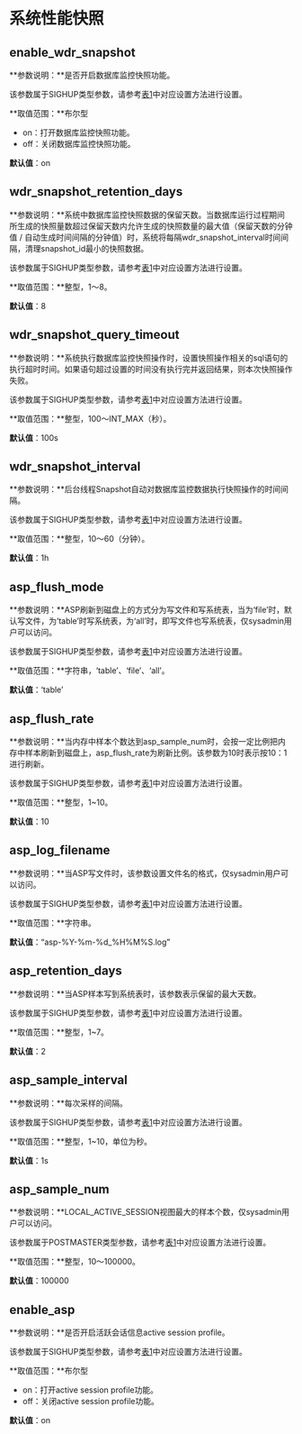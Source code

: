 # 系统性能快照

## enable\_wdr\_snapshot<a name="zh-cn_topic_0283137284_zh-cn_topic_0237124757_section983311682019"></a>

**参数说明：**是否开启数据库监控快照功能。

该参数属于SIGHUP类型参数，请参考[表1](重设参数.md#zh-cn_topic_0283137176_zh-cn_topic_0237121562_zh-cn_topic_0059777490_t91a6f212010f4503b24d7943aed6d846)中对应设置方法进行设置。

**取值范围：**布尔型

-   on：打开数据库监控快照功能。
-   off：关闭数据库监控快照功能。

**默认值**：on

## wdr\_snapshot\_retention\_days<a name="zh-cn_topic_0283137284_zh-cn_topic_0237124757_section1658494717518"></a>

**参数说明：**系统中数据库监控快照数据的保留天数。当数据库运行过程期间所生成的快照量数超过保留天数内允许生成的快照数量的最大值（保留天数的分钟值 / 自动生成时间间隔的分钟值）时，系统将每隔wdr\_snapshot\_interval时间间隔，清理snapshot\_id最小的快照数据。

该参数属于SIGHUP类型参数，请参考[表1](重设参数.md#zh-cn_topic_0283137176_zh-cn_topic_0237121562_zh-cn_topic_0059777490_t91a6f212010f4503b24d7943aed6d846)中对应设置方法进行设置。

**取值范围：**整型，1～8。

**默认值**：8

## wdr\_snapshot\_query\_timeout<a name="zh-cn_topic_0283137284_zh-cn_topic_0237124757_section837656135120"></a>

**参数说明：**系统执行数据库监控快照操作时，设置快照操作相关的sql语句的执行超时时间。如果语句超过设置的时间没有执行完并返回结果，则本次快照操作失败。

该参数属于SIGHUP类型参数，请参考[表1](重设参数.md#zh-cn_topic_0283137176_zh-cn_topic_0237121562_zh-cn_topic_0059777490_t91a6f212010f4503b24d7943aed6d846)中对应设置方法进行设置。

**取值范围：**整型，100～INT\_MAX（秒）。

**默认值**：100s

## wdr\_snapshot\_interval<a name="zh-cn_topic_0283137284_zh-cn_topic_0237124757_section1298483285116"></a>

**参数说明：**后台线程Snapshot自动对数据库监控数据执行快照操作的时间间隔。

该参数属于SIGHUP类型参数，请参考[表1](重设参数.md#zh-cn_topic_0283137176_zh-cn_topic_0237121562_zh-cn_topic_0059777490_t91a6f212010f4503b24d7943aed6d846)中对应设置方法进行设置。

**取值范围：**整型，10～60（分钟）。

**默认值**：1h

## asp\_flush\_mode<a name="section19120410361"></a>

**参数说明：**ASP刷新到磁盘上的方式分为写文件和写系统表，当为‘file’时，默认写文件，为‘table’时写系统表，为‘all’时，即写文件也写系统表，仅sysadmin用户可以访问。

该参数属于SIGHUP类型参数，请参考[表1](重设参数.md#zh-cn_topic_0283137176_zh-cn_topic_0237121562_zh-cn_topic_0059777490_t91a6f212010f4503b24d7943aed6d846)中对应设置方法进行设置。

**取值范围：**字符串，‘table’、‘file’、‘all’。

**默认值**：‘table’

## asp\_flush\_rate<a name="section1111613305305"></a>

**参数说明：**当内存中样本个数达到asp\_sample\_num时，会按一定比例把内存中样本刷新到磁盘上，asp\_flush\_rate为刷新比例。该参数为10时表示按10：1进行刷新。

该参数属于SIGHUP类型参数，请参考[表1](重设参数.md#zh-cn_topic_0283137176_zh-cn_topic_0237121562_zh-cn_topic_0059777490_t91a6f212010f4503b24d7943aed6d846)中对应设置方法进行设置。

**取值范围：**整型，1\~10。

**默认值**：10

## asp\_log\_filename<a name="section17275144118452"></a>

**参数说明：**当ASP写文件时，该参数设置文件名的格式，仅sysadmin用户可以访问。

该参数属于SIGHUP类型参数，请参考[表1](重设参数.md#zh-cn_topic_0283137176_zh-cn_topic_0237121562_zh-cn_topic_0059777490_t91a6f212010f4503b24d7943aed6d846)中对应设置方法进行设置。

**取值范围：**字符串。

**默认值**：“asp-%Y-%m-%d\_%H%M%S.log”

## asp\_retention\_days<a name="section550363616405"></a>

**参数说明：**当ASP样本写到系统表时，该参数表示保留的最大天数。

该参数属于SIGHUP类型参数，请参考[表1](重设参数.md#zh-cn_topic_0283137176_zh-cn_topic_0237121562_zh-cn_topic_0059777490_t91a6f212010f4503b24d7943aed6d846)中对应设置方法进行设置。

**取值范围：**整型，1\~7。

**默认值**：2

## asp\_sample\_interval<a name="section9455121452318"></a>

**参数说明：**每次采样的间隔。

该参数属于SIGHUP类型参数，请参考[表1](重设参数.md#zh-cn_topic_0283137176_zh-cn_topic_0237121562_zh-cn_topic_0059777490_t91a6f212010f4503b24d7943aed6d846)中对应设置方法进行设置。

**取值范围：**整型，1\~10，单位为秒。

**默认值**：1s

## asp\_sample\_num<a name="section6328132871810"></a>

**参数说明：**LOCAL\_ACTIVE\_SESSION视图最大的样本个数，仅sysadmin用户可以访问。

该参数属于POSTMASTER类型参数，请参考[表1](重设参数.md#zh-cn_topic_0283137176_zh-cn_topic_0237121562_zh-cn_topic_0059777490_t91a6f212010f4503b24d7943aed6d846)中对应设置方法进行设置。

**取值范围：**整型，10～100000。

**默认值**：100000

## enable\_asp<a name="section124165617108"></a>

**参数说明：**是否开启活跃会话信息active session profile。

该参数属于SIGHUP类型参数，请参考[表1](重设参数.md#zh-cn_topic_0283137176_zh-cn_topic_0237121562_zh-cn_topic_0059777490_t91a6f212010f4503b24d7943aed6d846)中对应设置方法进行设置。

**取值范围：**布尔型

-   on：打开active session profile功能。
-   off：关闭active session profile功能。

**默认值**：on

